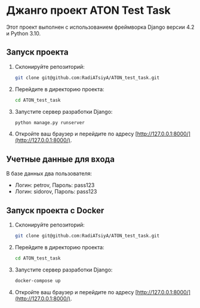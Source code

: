 # Джанго проект ATON Test Task

Этот проект выполнен с использованием фреймворка Django версии 4.2 и Python 3.10.

## Запуск проекта 

1. Склонируйте репозиторий:

    ```bash
    git clone git@github.com:RadiATsiyA/ATON_test_task.git
    ```

2. Перейдите в директорию проекта:

    ```bash
    cd ATON_test_task
    ```

3. Запустите сервер разработки Django:

    ```bash
    python manage.py runserver
    ```

4. Откройте ваш браузер и перейдите по адресу [http://127.0.0.1:8000/](http://127.0.0.1:8000/).

## Учетные данные для входа

В базе данных два пользователя:

- Логин: petrov, Пароль: pass123
- Логин: sidorov, Пароль: pass123

## Запуск проекта с Docker

1. Склонируйте репозиторий:

    ```bash
    git clone git@github.com:RadiATsiyA/ATON_test_task.git
    ```

2. Перейдите в директорию проекта:

    ```bash
    cd ATON_test_task
    ```

3. Запустите сервер разработки Django:

    ```bash
    docker-compose up
    ```

4. Откройте ваш браузер и перейдите по адресу [http://127.0.0.1:8000/](http://127.0.0.1:8000/).


